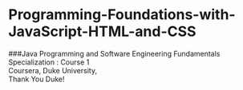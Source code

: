 # Programming-Foundations-with-JavaScript-HTML-and-CSS
###Java Programming and Software Engineering Fundamentals Specialization : Course 1<br>
Coursera, Duke University,<br> 
Thank You Duke!

